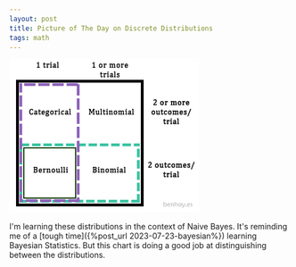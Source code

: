 ```yaml
---
layout: post
title: Picture of The Day on Discrete Distributions
tags: math
---
```


![alt text](/assets/discrete_distribution_comparison.jpg)

I'm learning these distributions in the context of Naive Bayes. It's reminding me of a [tough time]({%post_url 2023-07-23-bayesian%}) learning Bayesian Statistics. But this chart is doing a good job at distinguishing between the distributions.